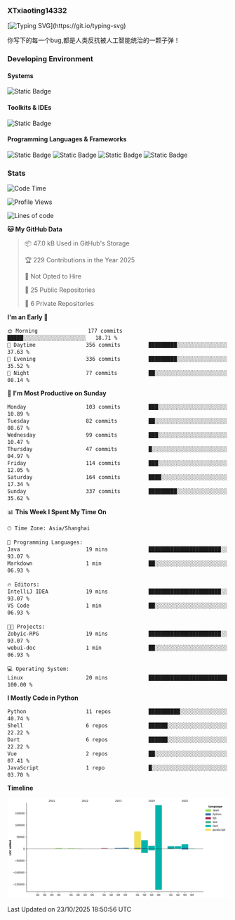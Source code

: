 ### XTxiaoting14332

[![Typing SVG](https://readme-typing-svg.herokuapp.com?font=JetBrians+Mono&pause=1000&random=false&width=435&lines=Hello+World!)](https://git.io/typing-svg)

你写下的每一个bug,都是人类反抗被人工智能统治的一颗子弹！

### Developing Environment

#### Systems

![Static Badge](https://img.shields.io/badge/Ubuntu-%20?style=flat-square&logo=ubuntu&logoColor=white&color=E34F26)

#### Toolkits & IDEs

![Static Badge](https://img.shields.io/badge/Visual%20Studio%20Code-%20?style=flat-square&logo=visualstudiocode&logoColor=white&color=blue)

#### Programming Languages & Frameworks

![Static Badge](https://img.shields.io/badge/Dart-%20?style=flat-square&logo=dart&logoColor=white&color=0175C2)
![Static Badge](https://img.shields.io/badge/Flutter-%20?style=flat-square&logo=flutter&logoColor=white&color=02569B)
![Static Badge](https://img.shields.io/badge/Python-%20?style=flat-square&logo=python&logoColor=white&color=E7A781)
![Static Badge](https://img.shields.io/badge/Bash%20Shell-%20?style=flat-square&logo=shell&logoColor=white&color=49D868)

### Stats

<!--START_SECTION:waka-->
![Code Time](http://img.shields.io/badge/Code%20Time-457%20hrs%2012%20mins-blue)

![Profile Views](http://img.shields.io/badge/Profile%20Views-0-blue)

![Lines of code](https://img.shields.io/badge/From%20Hello%20World%20I%27ve%20Written-351.9%20thousand%20lines%20of%20code-blue)

**🐱 My GitHub Data** 

> 📦 47.0 kB Used in GitHub's Storage 
 > 
> 🏆 229 Contributions in the Year 2025
 > 
> 🚫 Not Opted to Hire
 > 
> 📜 25 Public Repositories 
 > 
> 🔑 6 Private Repositories 
 > 
**I'm an Early 🐤** 

```text
🌞 Morning                177 commits         █████░░░░░░░░░░░░░░░░░░░░   18.71 % 
🌆 Daytime                356 commits         █████████░░░░░░░░░░░░░░░░   37.63 % 
🌃 Evening                336 commits         █████████░░░░░░░░░░░░░░░░   35.52 % 
🌙 Night                  77 commits          ██░░░░░░░░░░░░░░░░░░░░░░░   08.14 % 
```
📅 **I'm Most Productive on Sunday** 

```text
Monday                   103 commits         ███░░░░░░░░░░░░░░░░░░░░░░   10.89 % 
Tuesday                  82 commits          ██░░░░░░░░░░░░░░░░░░░░░░░   08.67 % 
Wednesday                99 commits          ███░░░░░░░░░░░░░░░░░░░░░░   10.47 % 
Thursday                 47 commits          █░░░░░░░░░░░░░░░░░░░░░░░░   04.97 % 
Friday                   114 commits         ███░░░░░░░░░░░░░░░░░░░░░░   12.05 % 
Saturday                 164 commits         ████░░░░░░░░░░░░░░░░░░░░░   17.34 % 
Sunday                   337 commits         █████████░░░░░░░░░░░░░░░░   35.62 % 
```


📊 **This Week I Spent My Time On** 

```text
🕑︎ Time Zone: Asia/Shanghai

💬 Programming Languages: 
Java                     19 mins             ███████████████████████░░   93.07 % 
Markdown                 1 min               ██░░░░░░░░░░░░░░░░░░░░░░░   06.93 % 

🔥 Editors: 
IntelliJ IDEA            19 mins             ███████████████████████░░   93.07 % 
VS Code                  1 min               ██░░░░░░░░░░░░░░░░░░░░░░░   06.93 % 

🐱‍💻 Projects: 
Zobyic-RPG               19 mins             ███████████████████████░░   93.07 % 
webui-doc                1 min               ██░░░░░░░░░░░░░░░░░░░░░░░   06.93 % 

💻 Operating System: 
Linux                    20 mins             █████████████████████████   100.00 % 
```

**I Mostly Code in Python** 

```text
Python                   11 repos            ██████████░░░░░░░░░░░░░░░   40.74 % 
Shell                    6 repos             ██████░░░░░░░░░░░░░░░░░░░   22.22 % 
Dart                     6 repos             ██████░░░░░░░░░░░░░░░░░░░   22.22 % 
Vue                      2 repos             ██░░░░░░░░░░░░░░░░░░░░░░░   07.41 % 
JavaScript               1 repo              █░░░░░░░░░░░░░░░░░░░░░░░░   03.70 % 
```



**Timeline**

![Lines of Code chart](https://raw.githubusercontent.com/XTxiaoting14332/XTxiaoting14332/main/assets/bar_graph.png)


 Last Updated on 23/10/2025 18:50:56 UTC
<!--END_SECTION:waka-->